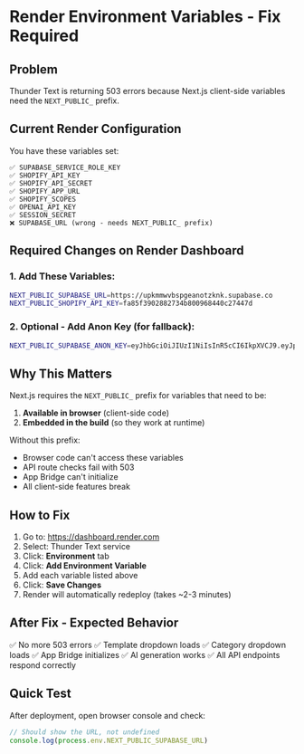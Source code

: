 # Render Environment Variables - Fix Required

## Problem
Thunder Text is returning 503 errors because Next.js client-side variables need the `NEXT_PUBLIC_` prefix.

## Current Render Configuration

You have these variables set:
```
✅ SUPABASE_SERVICE_ROLE_KEY
✅ SHOPIFY_API_KEY
✅ SHOPIFY_API_SECRET
✅ SHOPIFY_APP_URL
✅ SHOPIFY_SCOPES
✅ OPENAI_API_KEY
✅ SESSION_SECRET
❌ SUPABASE_URL (wrong - needs NEXT_PUBLIC_ prefix)
```

## Required Changes on Render Dashboard

### 1. Add These Variables:
```bash
NEXT_PUBLIC_SUPABASE_URL=https://upkmmwvbspgeanotzknk.supabase.co
NEXT_PUBLIC_SHOPIFY_API_KEY=fa85f3902882734b800968440c27447d
```

### 2. Optional - Add Anon Key (for fallback):
```bash
NEXT_PUBLIC_SUPABASE_ANON_KEY=eyJhbGciOiJIUzI1NiIsInR5cCI6IkpXVCJ9.eyJpc3MiOiJzdXBhYmFzZSIsInJlZiI6InVwa21td3Zic3BnZWFub3R6a25rIiwicm9sZSI6ImFub24iLCJpYXQiOjE3NDQxNDkxODMsImV4cCI6MjA1OTcyNTE4M30.PtvW_aSkwHhtZPyRk9_s_w-dWFGFE5v9kPJi0T8AxtI
```

## Why This Matters

Next.js requires the `NEXT_PUBLIC_` prefix for variables that need to be:
1. **Available in browser** (client-side code)
2. **Embedded in the build** (so they work at runtime)

Without this prefix:
- Browser code can't access these variables
- API route checks fail with 503
- App Bridge can't initialize
- All client-side features break

## How to Fix

1. Go to: https://dashboard.render.com
2. Select: Thunder Text service
3. Click: **Environment** tab
4. Click: **Add Environment Variable**
5. Add each variable listed above
6. Click: **Save Changes**
7. Render will automatically redeploy (takes ~2-3 minutes)

## After Fix - Expected Behavior

✅ No more 503 errors
✅ Template dropdown loads
✅ Category dropdown loads
✅ App Bridge initializes
✅ AI generation works
✅ All API endpoints respond correctly

## Quick Test

After deployment, open browser console and check:
```javascript
// Should show the URL, not undefined
console.log(process.env.NEXT_PUBLIC_SUPABASE_URL)
```
